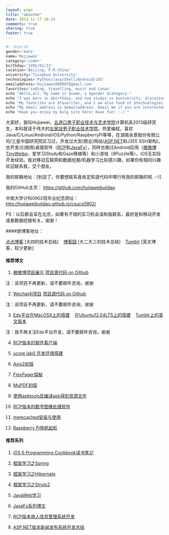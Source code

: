 ```yaml
---
layout: page
title: "aboutme"
date: 2013-11-17 18:24
comments: true
sharing: true
footer: true
---
```


```python
#! /bin/sh
gender='male'
name='Hujiawei'
category='coder'
birthday='1991/01/12'
location='Beijing, P.R.China'
university='Tsinghua University'
technologies='Python/Java/Shell/Android/iOS'
emailaddress='hujiawei090807@gmail.com'
favorites='coding, travelling, music and Conan'
echo "Hello,all. My name is $name, a $gender $category."
echo "I was born in $birthday, and now studys in $university, $location."
echo "My favorites are $favorites, and I am also fond of $technologies."
echo "My email address is $emailaddress. Email me if you are interested in $name."
echo "Hope you enjoy my bolg site here! Have fun! :-) "
```

大家好，我叫Hujiawei，[五道口男子职业技术与艺术学院](http://www.tsinghua.edu.cn/publish/th/index.html)计算机系2013级研究生，本科就读于伟大的[左家垅男子职业技术学院](http://www.csu.edu.cn/)，热爱编程，喜欢Java/C/Linux/Android/iOS/Python/RaspberryPi等等，在湖南永景股份有限公司/三星中国研究院实习过，开发过大型(商业)网站([ASP.NET](http://www.cnblogs.com/yinger/category/305399.html)和J2EE SSH架构)，也开发过(商用)桌面软件（[RCP](http://www.cnblogs.com/yinger/category/339483.html)和[JavaFx](http://www.cnblogs.com/yinger/category/372015.html)），同样也做过Android应用（[微微博TinyWeibo](http://hujiaweiyinger.diandian.com/post/2013-05-18/project_weiweibo)，爱学习iStudy和Gaze移植等）和小游戏（8Puzzle等），iOS无实际开发经验。我对移动互联网和数据挖掘/机器学习比较感兴趣，如果你有相同兴趣欢迎联系我，交个朋友。

我的邮箱地址：[别逗了，你要想联系我肯定知道代码中哪行有我的邮箱的啦. :-)]

我的GitHub主页： <https://github.com/hujiaweibujidao>

中南大学计科0902班毕业纪念网址：<http://hujiaweibujidao.github.io/csucs0902/>

PS：以后都会呆在北京，如果有不错的实习机会请和我联系，最好是和移动开发或者数据挖掘有关，谢谢！

####原博客地址：

[点点博客](http://hujiaweiyinger.diandian.com)  [大四的技术总结] &nbsp;&nbsp; [博客园](http://www.cnblogs.com/yinger)  [大二大三的技术总结]  &nbsp;&nbsp; [Tumblr](http://hujiawei.tumblr.com)  [英文博客，较少更新]

####  推荐博文

1. <a href="http://hujiaweiyinger.diandian.com/post/2013-05-18/project_weiweibo" target="_blank">微微博项目展示</a> [项目源代码 on Github](https://github.com/hujiaweibujidao/TinyWeibo)

注：该项目不再更新，请不要邮件咨询，谢谢

2. <a href="http://hujiaweiyinger.diandian.com/post/2013-05-24/project_wechat4j" target="_blank">Wechat4j项目</a> [项目源代码 on Github](https://github.com/hujiaweibujidao/WeChat4j)

注：该项目不再更新，请不要邮件咨询，谢谢

3. <a href="http://hujiaweiyinger.diandian.com/post/2013-07-16/edx_build_edx_platform" target="_blank">Edx平台在MacOSX上的搭建</a>&nbsp;&nbsp;&nbsp;&nbsp;<a href="http://hujiaweiyinger.diandian.com/post/2013-07-27/install_edx-platform_on_ubuntu12.04" target="_blank">在Ubuntu12.04LTS上的搭建</a>&nbsp;&nbsp;&nbsp;&nbsp;<a href="http://hujiawei.tumblr.com/post/56574509577/the-instructions-to-install-edx-platform-on-ubuntu12-04" target="_blank">Tumblr上的英文版本</a>

注：我不再关注Edx平台开发，请不要邮件咨询，谢谢

4. <a href="http://hujiaweiyinger.diandian.com/post/2013-05-18/project_rcp_mail_client" target="_blank">RCP版本的邮件客户端</a>

5. <a href="http://hujiaweiyinger.diandian.com/post/2013-05-18/build_ucore_lab_evironment" target="_blank">ucore lab0 开发环境搭建</a>

6. <a href="http://hujiaweiyinger.diandian.com/post/2013-05-31/axis2_first_try" target="_blank">Axis2初探</a>

7. <a href="http://hujiaweiyinger.diandian.com/post/2013-05-19/flexpager_search" target="_blank">FlexPager探秘</a>

8. <a href="http://hujiaweiyinger.diandian.com/post/2013-05-18/mupdf_first_try" target="_blank">MuPDF初探</a>

9. <a href="http://hujiaweiyinger.diandian.com/post/2013-05-19/apktool_apk" target="_blank">使用apktools反编译apk得到资源文件</a>
 
10. <a href="http://hujiaweiyinger.diandian.com/post/2013-05-18/project_rcp_digital_image_process" target="_blank">RCP版本的数字图像处理软件</a>

11. <a href="http://hujiaweiyinger.diandian.com/post/2013-09-09/memcached" target="_blank">memcached安装与使用</a>

12. <a href="http://hujiaweiyinger.diandian.com/post/2013-09-03/raspberrypi_start" target="_blank">Raspberry Pi扬帆起航</a>



####  推荐系列

1. <a href="http://hujiaweiyinger.diandian.com/post/2013-06-04/ios6_list" target="_blank">iOS 6 Programming Cookbook读书笔记</a>

2. <a href="http://www.cnblogs.com/yinger/category/317241.html" target="_blank">框架学习之Spring</a>

3. <a href="http://www.cnblogs.com/yinger/category/315885.html" target="_blank">框架学习之Hibernate</a>

4. <a href="http://www.cnblogs.com/yinger/category/311933.html" target="_blank">框架学习之Struts2</a>

5. <a href="http://www.cnblogs.com/yinger/category/312985.html" target="_blank">JavaWeb学习</a>

6. <a href="http://www.cnblogs.com/yinger/category/372015.html" target="_blank">JavaFx系列博文</a>

7. <a href="http://www.cnblogs.com/yinger/category/339483.html" target="_blank">RCP版本病人信息管理系统开发</a>

8. <a href="http://www.cnblogs.com/yinger/category/305399.html" target="_blank">ASP.NET版本新闻发布系统开发总结</a>


